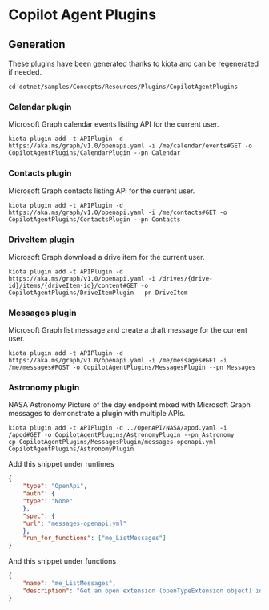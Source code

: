 # Copilot Agent Plugins

## Generation

These plugins have been generated thanks to [kiota](https://aka.ms/kiota) and can be regenerated if needed.

```shell
cd dotnet/samples/Concepts/Resources/Plugins/CopilotAgentPlugins
```

### Calendar plugin

Microsoft Graph calendar events listing API for the current user.

```shell
kiota plugin add -t APIPlugin -d https://aka.ms/graph/v1.0/openapi.yaml -i /me/calendar/events#GET -o CopilotAgentPlugins/CalendarPlugin --pn Calendar
```

### Contacts plugin

Microsoft Graph contacts listing API for the current user.

```shell
kiota plugin add -t APIPlugin -d https://aka.ms/graph/v1.0/openapi.yaml -i /me/contacts#GET -o CopilotAgentPlugins/ContactsPlugin --pn Contacts
```

### DriveItem plugin

Microsoft Graph download a drive item for the current user.

```shell
kiota plugin add -t APIPlugin -d https://aka.ms/graph/v1.0/openapi.yaml -i /drives/{drive-id}/items/{driveItem-id}/content#GET -o CopilotAgentPlugins/DriveItemPlugin --pn DriveItem
```

### Messages plugin

Microsoft Graph list message and create a draft message for the current user.

```shell
kiota plugin add -t APIPlugin -d https://aka.ms/graph/v1.0/openapi.yaml -i /me/messages#GET -i /me/messages#POST -o CopilotAgentPlugins/MessagesPlugin --pn Messages
```

### Astronomy plugin

NASA Astronomy Picture of the day endpoint mixed with Microsoft Graph messages to demonstrate a plugin with multiple APIs.

```shell
kiota plugin add -t APIPlugin -d ../OpenAPI/NASA/apod.yaml -i /apod#GET -o CopilotAgentPlugins/AstronomyPlugin --pn Astronomy
cp CopilotAgentPlugins/MessagesPlugin/messages-openapi.yml CopilotAgentPlugins/AstronomyPlugin
```

Add this snippet under runtimes

```json
{
    "type": "OpenApi",
    "auth": {
    "type": "None"
    },
    "spec": {
    "url": "messages-openapi.yml"
    },
    "run_for_functions": ["me_ListMessages"]
}
```

And this snippet under functions

```json
{
    "name": "me_ListMessages",
    "description": "Get an open extension (openTypeExtension object) identified by name or fully qualified name. The table in the Permissions section lists the resources that support open extensions. The following table lists the three scenarios where you can get an open extension from a supported resource instance."
}
```
